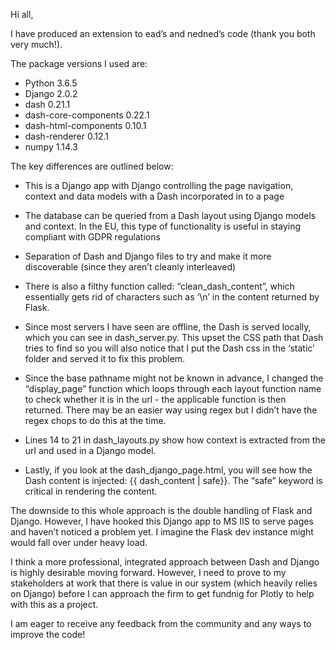 Hi all,

I have produced an extension to ead’s and nedned’s code (thank you both very much!).

The package versions I used are:

- Python 3.6.5
- Django 2.0.2
- dash 0.21.1
- dash-core-components 0.22.1 
- dash-html-components 0.10.1                  
- dash-renderer 0.12.1
- numpy 1.14.3

The key differences are outlined below:

- This is a Django app with Django controlling the page navigation, context and data models with a Dash incorporated in to a page
- The database can be queried from a Dash layout using Django models and context. In the EU, this type of functionality is useful in staying compliant with GDPR regulations
- Separation of Dash and Django files to try and make it more discoverable (since they aren’t cleanly interleaved)
- There is also a filthy function called: “clean_dash_content”, which essentially gets rid of characters such as ‘\n’ in the content returned by Flask.
- Since most servers I have seen are offline, the Dash is served locally, which you can see in dash_server.py. This upset the CSS path that Dash tries to find so you will also notice that I put the Dash css in the ‘static’ folder and served it to fix this problem.
- Since the base pathname might not be known in advance, I changed the “display_page” function which loops through each layout function name to check whether it is in the url  - the applicable function is then returned. There may be an easier way using regex but I didn’t have the regex chops to do this at the time.

- Lines 14 to 21 in dash_layouts.py show how context is extracted from the url and used in a Django model.
- Lastly, if you look at the dash_django_page.html, you will see how the Dash content is injected:
{{ dash_content | safe}}. The “safe” keyword is critical in rendering the content.


The downside to this whole approach is the double handling of Flask and Django. However, I have hooked this Django app to MS IIS to serve pages and haven’t noticed a problem yet. I imagine the Flask dev instance might would fall over under heavy load.

I think a more professional, integrated approach between Dash and Django is highly desirable moving forward. However, I need to prove to my stakeholders at work that there is value in our system (which heavily relies on Django) before I can approach the firm to get fundnig for Plotly to help with this as a project.

I am eager to receive any feedback from the community and any ways to improve the code!
